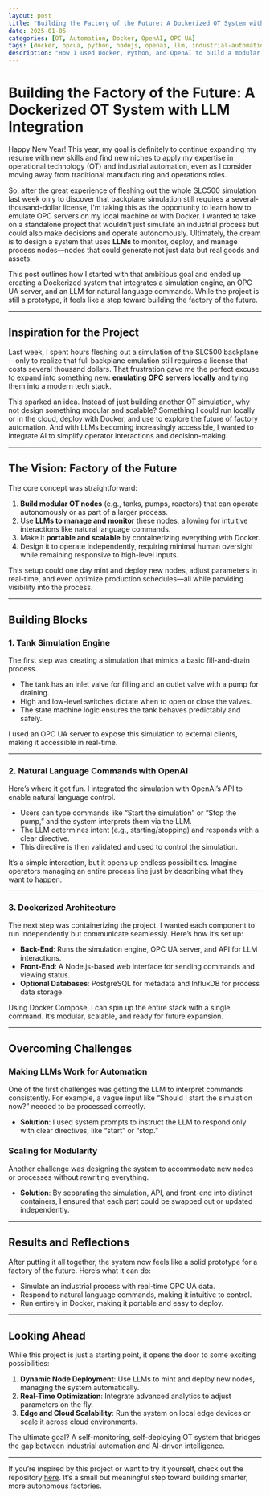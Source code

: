 ```yaml
---
layout: post
title: "Building the Factory of the Future: A Dockerized OT System with LLM Integration"
date: 2025-01-05
categories: [OT, Automation, Docker, OpenAI, OPC UA]
tags: [docker, opcua, python, nodejs, openai, llm, industrial-automation]
description: "How I used Docker, Python, and OpenAI to build a modular OT system that can monitor and deploy nodes autonomously."
---
```


# Building the Factory of the Future: A Dockerized OT System with LLM Integration

Happy New Year! This year, my goal is definitely to continue expanding my resume with new skills and find new niches to apply my expertise in operational technology (OT) and industrial automation, even as I consider moving away from traditional manufacturing and operations roles. 

So, after the great experience of fleshing out the whole SLC500 simulation last week only to discover that backplane simulation still requires a several-thousand-dollar license, I'm taking this as the opportunity to learn how to emulate OPC servers on my local machine or with Docker. I wanted to take on a standalone project that wouldn’t just simulate an industrial process but could also make decisions and operate autonomously. Ultimately, the dream is to design a system that uses **LLMs** to monitor, deploy, and manage process nodes—nodes that could generate not just data but real goods and assets.

This post outlines how I started with that ambitious goal and ended up creating a Dockerized system that integrates a simulation engine, an OPC UA server, and an LLM for natural language commands. While the project is still a prototype, it feels like a step toward building the factory of the future.

---

## Inspiration for the Project

Last week, I spent hours fleshing out a simulation of the SLC500 backplane—only to realize that full backplane emulation still requires a license that costs several thousand dollars. That frustration gave me the perfect excuse to expand into something new: **emulating OPC servers locally** and tying them into a modern tech stack.

This sparked an idea. Instead of just building another OT simulation, why not design something modular and scalable? Something I could run locally or in the cloud, deploy with Docker, and use to explore the future of factory automation. And with LLMs becoming increasingly accessible, I wanted to integrate AI to simplify operator interactions and decision-making.

---

## The Vision: Factory of the Future

The core concept was straightforward:
1. **Build modular OT nodes** (e.g., tanks, pumps, reactors) that can operate autonomously or as part of a larger process.
2. Use **LLMs to manage and monitor** these nodes, allowing for intuitive interactions like natural language commands.
3. Make it **portable and scalable** by containerizing everything with Docker.
4. Design it to operate independently, requiring minimal human oversight while remaining responsive to high-level inputs.

This setup could one day mint and deploy new nodes, adjust parameters in real-time, and even optimize production schedules—all while providing visibility into the process.

---

## Building Blocks

### 1. **Tank Simulation Engine**
The first step was creating a simulation that mimics a basic fill-and-drain process.
- The tank has an inlet valve for filling and an outlet valve with a pump for draining.
- High and low-level switches dictate when to open or close the valves.
- The state machine logic ensures the tank behaves predictably and safely.

I used an OPC UA server to expose this simulation to external clients, making it accessible in real-time.

---

### 2. **Natural Language Commands with OpenAI**
Here’s where it got fun. I integrated the simulation with OpenAI’s API to enable natural language control.
- Users can type commands like “Start the simulation” or “Stop the pump,” and the system interprets them via the LLM.
- The LLM determines intent (e.g., starting/stopping) and responds with a clear directive.
- This directive is then validated and used to control the simulation.

It’s a simple interaction, but it opens up endless possibilities. Imagine operators managing an entire process line just by describing what they want to happen.

---

### 3. **Dockerized Architecture**
The next step was containerizing the project. I wanted each component to run independently but communicate seamlessly. Here’s how it’s set up:
- **Back-End**: Runs the simulation engine, OPC UA server, and API for LLM interactions.
- **Front-End**: A Node.js-based web interface for sending commands and viewing status.
- **Optional Databases**: PostgreSQL for metadata and InfluxDB for process data storage.

Using Docker Compose, I can spin up the entire stack with a single command. It’s modular, scalable, and ready for future expansion.

---

## Overcoming Challenges

### **Making LLMs Work for Automation**
One of the first challenges was getting the LLM to interpret commands consistently. For example, a vague input like “Should I start the simulation now?” needed to be processed correctly.
- **Solution**: I used system prompts to instruct the LLM to respond only with clear directives, like “start” or “stop.”

### **Scaling for Modularity**
Another challenge was designing the system to accommodate new nodes or processes without rewriting everything.
- **Solution**: By separating the simulation, API, and front-end into distinct containers, I ensured that each part could be swapped out or updated independently.

---

## Results and Reflections

After putting it all together, the system now feels like a solid prototype for a factory of the future. Here’s what it can do:
- Simulate an industrial process with real-time OPC UA data.
- Respond to natural language commands, making it intuitive to control.
- Run entirely in Docker, making it portable and easy to deploy.

---

## Looking Ahead

While this project is just a starting point, it opens the door to some exciting possibilities:
1. **Dynamic Node Deployment**: Use LLMs to mint and deploy new nodes, managing the system automatically.
2. **Real-Time Optimization**: Integrate advanced analytics to adjust parameters on the fly.
3. **Edge and Cloud Scalability**: Run the system on local edge devices or scale it across cloud environments.

The ultimate goal? A self-monitoring, self-deploying OT system that bridges the gap between industrial automation and AI-driven intelligence.

---

If you’re inspired by this project or want to try it yourself, check out the repository [here](#). It’s a small but meaningful step toward building smarter, more autonomous factories.
